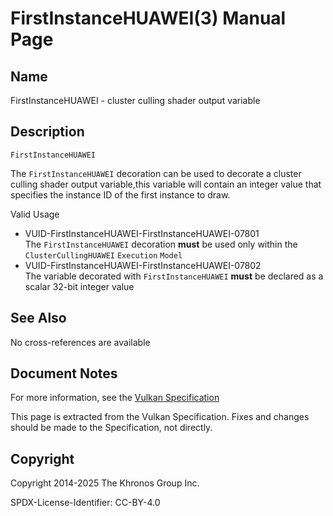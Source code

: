 # FirstInstanceHUAWEI(3) Manual Page

## Name

FirstInstanceHUAWEI - cluster culling shader output variable



## [](#_description)Description

`FirstInstanceHUAWEI`

The `FirstInstanceHUAWEI` decoration can be used to decorate a cluster culling shader output variable,this variable will contain an integer value that specifies the instance ID of the first instance to draw.

Valid Usage

- [](#VUID-FirstInstanceHUAWEI-FirstInstanceHUAWEI-07801)VUID-FirstInstanceHUAWEI-FirstInstanceHUAWEI-07801  
  The `FirstInstanceHUAWEI` decoration **must** be used only within the `ClusterCullingHUAWEI` `Execution` `Model`
- [](#VUID-FirstInstanceHUAWEI-FirstInstanceHUAWEI-07802)VUID-FirstInstanceHUAWEI-FirstInstanceHUAWEI-07802  
  The variable decorated with `FirstInstanceHUAWEI` **must** be declared as a scalar 32-bit integer value

## [](#_see_also)See Also

No cross-references are available

## [](#_document_notes)Document Notes

For more information, see the [Vulkan Specification](https://registry.khronos.org/vulkan/specs/latest/html/vkspec.html#FirstInstanceHUAWEI)

This page is extracted from the Vulkan Specification. Fixes and changes should be made to the Specification, not directly.

## [](#_copyright)Copyright

Copyright 2014-2025 The Khronos Group Inc.

SPDX-License-Identifier: CC-BY-4.0